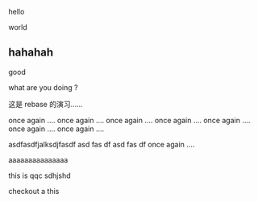 hello

world

hahahah
------
good

what are you doing ?


这是 rebase 的演习……

once again ....
once again ....
once again ....
once again ....
once again ....
once again ....
once again ....

asdfasdfjalksdjfasdf
asd
fas
df
asd
fas
df
once again ....


aaaaaaaaaaaaaaa

this is qqc
sdhjshd

checkout  a this 
